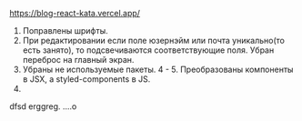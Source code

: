 https://blog-react-kata.vercel.app/

1. Поправлены шрифты.
2. При редактировании если поле юзернэйм или почта уникально(то есть занято), то подсвечиваются соответствующие поля. Убран переброс на главный экран.
3. Убраны не используемые пакеты.
4 - 5. Преобразованы компоненты в JSX, а styled-components в JS.
1223.
dfsd
erggreg.
....o
